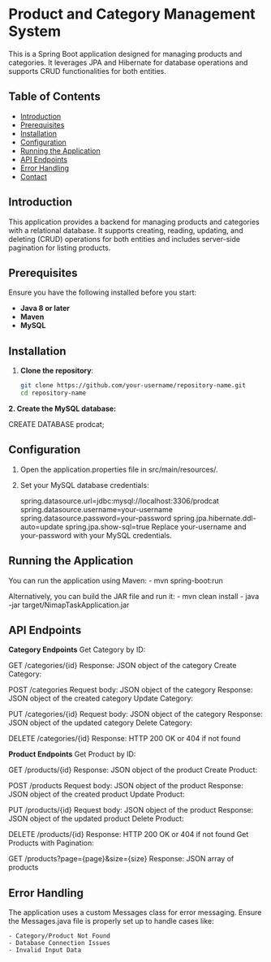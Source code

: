 # Product and Category Management System

This is a Spring Boot application designed for managing products and categories. It leverages JPA and Hibernate for database operations and supports CRUD functionalities for both entities.

## Table of Contents

- [Introduction](#introduction)
- [Prerequisites](#prerequisites)
- [Installation](#installation)
- [Configuration](#configuration)
- [Running the Application](#running-the-application)
- [API Endpoints](#api-endpoints)
- [Error Handling](#error-handling)
- [Contact](#contact)

## Introduction

This application provides a backend for managing products and categories with a relational database. It supports creating, reading, updating, and deleting (CRUD) operations for both entities and includes server-side pagination for listing products.

## Prerequisites

Ensure you have the following installed before you start:

- **Java 8 or later**
- **Maven**
- **MySQL**

## Installation

1. **Clone the repository**:

   ```bash
   git clone https://github.com/your-username/repository-name.git
   cd repository-name
**2. Create the MySQL database:**

  CREATE DATABASE prodcat;


##  Configuration


  1. Open the application.properties file in src/main/resources/.

  2. Set your MySQL database credentials:

       spring.datasource.url=jdbc:mysql://localhost:3306/prodcat
       spring.datasource.username=your-username
       spring.datasource.password=your-password
       spring.jpa.hibernate.ddl-auto=update
       spring.jpa.show-sql=true
Replace your-username and your-password with your MySQL credentials.

## Running the Application
   You can run the application using Maven:
     - mvn spring-boot:run
      
   Alternatively, you can build the JAR file and run it:
     -  mvn clean install
     - java -jar target/NimapTaskApplication.jar

## API Endpoints

  **Category Endpoints**
Get Category by ID:

GET /categories/{id}
Response: JSON object of the category
Create Category:

POST /categories
Request body: JSON object of the category
Response: JSON object of the created category
Update Category:

PUT /categories/{id}
Request body: JSON object of the category
Response: JSON object of the updated category
Delete Category:

DELETE /categories/{id}
Response: HTTP 200 OK or 404 if not found

**Product Endpoints**
Get Product by ID:

GET /products/{id}
Response: JSON object of the product
Create Product:

POST /products
Request body: JSON object of the product
Response: JSON object of the created product
Update Product:

PUT /products/{id}
Request body: JSON object of the product
Response: JSON object of the updated product
Delete Product:

DELETE /products/{id}
Response: HTTP 200 OK or 404 if not found
Get Products with Pagination:

GET /products?page={page}&size={size}
Response: JSON array of products

## Error Handling

The application uses a custom Messages class for error messaging. Ensure the Messages.java file is properly set up to handle cases like:

    - Category/Product Not Found
    - Database Connection Issues
    - Invalid Input Data

  
